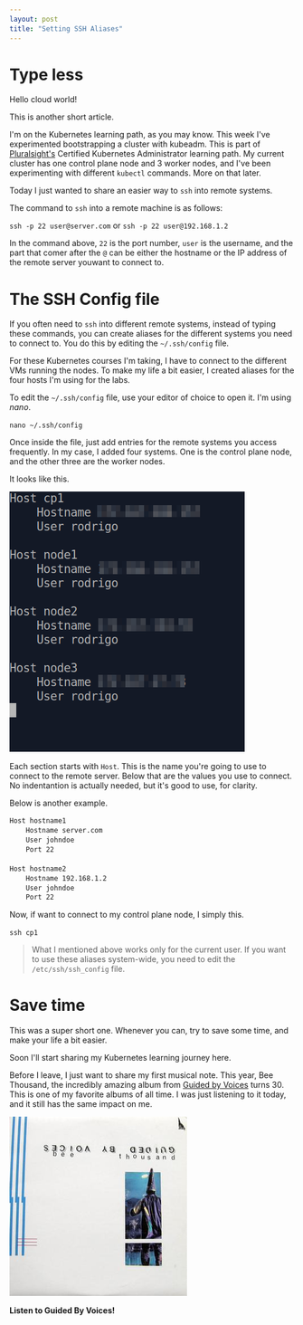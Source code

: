 ```yaml
---
layout: post
title: "Setting SSH Aliases"
---
```

# Type less

Hello cloud world!

This is another short article.

I'm on the Kubernetes learning path, as you may know. This week I've experimented bootstrapping a cluster with kubeadm. This is part of [Pluralsight's](https://pluralsight.com/) Certified Kubernetes Administrator learning path. My current cluster has one control plane node and 3 worker nodes, and I've been experimenting with different `kubectl` commands. More on that later.

Today I just wanted to share an easier way to `ssh` into remote systems.

The command to `ssh` into a remote machine is as follows:

`ssh -p 22 user@server.com` or `ssh -p 22 user@192.168.1.2`

In the command above, `22` is the port number, `user` is the username, and the part that comer after the `@` can be either the hostname or the IP address of the remote server youwant to connect to.

# The SSH Config file

If you often need to `ssh` into different remote systems, instead of typing these commands, you can create aliases for the different systems you need to connect to. You do this by editing the `~/.ssh/config` file.

For these Kubernetes courses I'm taking, I have to connect to the different VMs running the nodes. To make my life a bit easier, I created aliases for the four hosts I'm using for the labs.

To edit the `~/.ssh/config` file, use your editor of choice to open it. I'm using *nano*.

`nano ~/.ssh/config`

Once inside the file, just add entries for the remote systems you access frequently. In my case, I added four systems. One is the control plane node, and the other three are the worker nodes.

It looks like this.

![ssh config](../assets/images/sshconfigfile.png)

Each section starts with `Host`. This is the name you're going to use to connect to the remote server. Below that are the values you use to connect. No indentantion is actually needed, but it's good to use, for clarity.

Below is another example. 

```bash
Host hostname1
    Hostname server.com
    User johndoe
    Port 22

Host hostname2
    Hostname 192.168.1.2
    User johndoe
    Port 22
```
Now, if want to connect to my control plane node, I simply this.

`ssh cp1`

>What I mentioned above works only for the current user. If you want to use these aliases system-wide, you need to edit the `/etc/ssh/ssh_config` file.

# Save time

This was a super short one. Whenever you can, try to save some time, and make your life a bit easier.

Soon I'll start sharing my Kubernetes learning journey here.

Before I leave, I just want to share my first musical note. This year, Bee Thousand, the incredibly amazing album from [Guided by Voices](https://www.guidedbyvoices.com/) turns 30. This is one of my favorite albums of all time. I was just listening to it today, and it still has the same impact on me.

![Bee Thousand](../assets/images/Bee_Thousand.jpg)

**Listen to Guided By Voices!**




